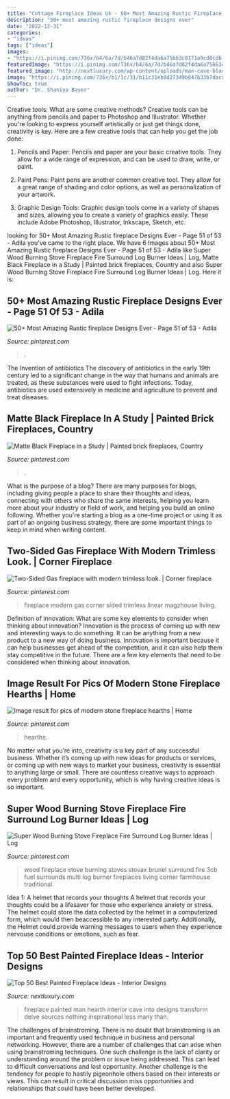 ```yaml
---
title: "Cottage Fireplace Ideas Uk - 50+ Most Amazing Rustic Fireplace Designs Ever"
description: "50+ most amazing rustic fireplace designs ever"
date: "2022-12-31"
categories:
- "ideas"
tags: ["ideas"]
images:
- "https://i.pinimg.com/736x/b4/6a/7d/b46a7d82f4da6a75663c8171a9cd8cdb.jpg"
featuredImage: "https://i.pinimg.com/736x/b4/6a/7d/b46a7d82f4da6a75663c8171a9cd8cdb.jpg"
featured_image: "http://nextluxury.com/wp-content/uploads/man-cave-black-painted-fireplace-design.jpg"
image: "https://i.pinimg.com/736x/b1/1c/31/b11c31eb0d27349b047b33b7dacd249a.jpg"
ShowToc: true
author: "Dr. Shaniya Bayer"
---
```



Creative tools: What are some creative methods?
Creative tools can be anything from pencils and paper to Photoshop and Illustrator. Whether you're looking to express yourself artistically or just get things done, creativity is key. Here are a few creative tools that can help you get the job done:
1. Pencils and Paper: Pencils and paper are your basic creative tools. They allow for a wide range of expression, and can be used to draw, write, or paint.

2. Paint Pens: Paint pens are another common creative tool. They allow for a great range of shading and color options, as well as personalization of your artwork.

3. Graphic Design Tools: Graphic design tools come in a variety of shapes and sizes, allowing you to create a variety of graphics easily. These include Adobe Photoshop, Illustrator, Inkscape, Sketch, etc.

	

		
looking for 50+ Most Amazing Rustic fireplace Designs Ever - Page 51 of 53 - Adila you've came to the right place. We have 6 Images about 50+ Most Amazing Rustic fireplace Designs Ever - Page 51 of 53 - Adila like Super Wood Burning Stove Fireplace Fire Surround Log Burner Ideas | Log, Matte Black Fireplace in a Study | Painted brick fireplaces, Country and also Super Wood Burning Stove Fireplace Fire Surround Log Burner Ideas | Log. Here it is:
		
    
## 50+ Most Amazing Rustic Fireplace Designs Ever - Page 51 Of 53 - Adila

<img loading=lazy src="https://i.pinimg.com/736x/8c/43/07/8c4307e7e0c0a4ac7a14e2e6e0d1fecd.jpg" onerror="this.onerror=null;this.src='https://tse3.mm.bing.net/th?id=OIP.JGSSlP0l_BEMAvAQAzKitgHaJ4&amp;pid=15.1';" alt="50+ Most Amazing Rustic fireplace Designs Ever - Page 51 of 53 - Adila">

_Source: pinterest.com_

>. 

	

The Invention of antibiotics
The discovery of antibiotics in the early 19th century led to a significant change in the way that humans and animals are treated, as these substances were used to fight infections. Today, antibiotics are used extensively in medicine and agriculture to prevent and treat diseases.

    
## Matte Black Fireplace In A Study | Painted Brick Fireplaces, Country

<img loading=lazy src="https://i.pinimg.com/736x/b1/1c/31/b11c31eb0d27349b047b33b7dacd249a.jpg" onerror="this.onerror=null;this.src='https://tse2.mm.bing.net/th?id=OIP.bgOMPTlN4hVVmih18j6sCwHaLH&amp;pid=15.1';" alt="Matte Black Fireplace in a Study | Painted brick fireplaces, Country">

_Source: pinterest.com_

>. 

	

What is the purpose of a blog?
There are many purposes for blogs, including giving people a place to share their thoughts and ideas, connecting with others who share the same interests, helping you learn more about your industry or field of work, and helping you build an online following. Whether you're starting a blog as a one-time project or using it as part of an ongoing business strategy, there are some important things to keep in mind when writing content.

    
## Two-Sided Gas Fireplace With Modern Trimless Look. | Corner Fireplace

<img loading=lazy src="https://i.pinimg.com/736x/b4/6a/7d/b46a7d82f4da6a75663c8171a9cd8cdb.jpg" onerror="this.onerror=null;this.src='https://tse3.mm.bing.net/th?id=OIP.eWzm42WZiyOBuf3xqtPCUAHaJ3&amp;pid=15.1';" alt="Two-Sided Gas fireplace with modern trimless look. | Corner fireplace">

_Source: pinterest.com_

>fireplace modern gas corner sided trimless linear magzhouse living. 

	

Definition of innovation: What are some key elements to consider when thinking about innovation?
Innovation is the process of coming up with new and interesting ways to do something. It can be anything from a new product to a new way of doing business. Innovation is important because it can help businesses get ahead of the competition, and it can also help them stay competitive in the future.
There are a few key elements that need to be considered when thinking about innovation.

    
## Image Result For Pics Of Modern Stone Fireplace Hearths | Home

<img loading=lazy src="https://i.pinimg.com/736x/7a/05/62/7a056291cdd44955ec3fdfa85af935cf.jpg" onerror="this.onerror=null;this.src='https://tse2.mm.bing.net/th?id=OIP.12Q1KD4KOQm1l2Aaihx6zgHaLH&amp;pid=15.1';" alt="Image result for pics of modern stone fireplace hearths | Home">

_Source: pinterest.com_

>hearths. 

	

No matter what you’re into, creativity is a key part of any successful business. Whether it’s coming up with new ideas for products or services, or coming up with new ways to market your business, creativity is essential to anything large or small. There are countless creative ways to approach every problem and every opportunity, which is why having creative ideas is so important.

    
## Super Wood Burning Stove Fireplace Fire Surround Log Burner Ideas | Log

<img loading=lazy src="https://i.pinimg.com/736x/77/88/b3/7788b37f60c667ab2a5f801d0dda00ac.jpg" onerror="this.onerror=null;this.src='https://tse2.mm.bing.net/th?id=OIP.THqP25K2VaTdD08hhiQUHwAAAA&amp;pid=15.1';" alt="Super Wood Burning Stove Fireplace Fire Surround Log Burner Ideas | Log">

_Source: pinterest.com_

>wood fireplace stove burning stoves stovax brunel surround fire 3cb fuel surrounds multi log burner fireplaces living corner farmhouse traditional. 

	

Idea 1: A helmet that records your thoughts
A helmet that records your thoughts could be a lifesaver for those who experience anxiety or stress. The helmet could store the data collected by the helmet in a computerized form, which would then beaccessible to any interested party. Additionally, the Helmet could provide warning messages to users when they experience nervouse conditions or emotions, such as fear.

    
## Top 50 Best Painted Fireplace Ideas - Interior Designs

<img loading=lazy src="http://nextluxury.com/wp-content/uploads/man-cave-black-painted-fireplace-design.jpg" onerror="this.onerror=null;this.src='https://tse2.mm.bing.net/th?id=OIP.x1tkn2PWqzKb00WuU9rIDgAAAA&amp;pid=15.1';" alt="Top 50 Best Painted Fireplace Ideas - Interior Designs">

_Source: nextluxury.com_

>fireplace painted man hearth interior cave into designs transform delve sources nothing inspirational less many than. 

	

The challenges of brainstroming.
There is no doubt that brainstroming is an important and frequently used technique in business and personal networking. However, there are a number of challenges that can arise when using brainstroming techniques. One such challenge is the lack of clarity or understanding around the problem or issue being addressed. This can lead to difficult conversations and lost opportunity. Another challenge is the tendency for people to hastily pigeonhole others based on their interests or views. This can result in critical discussion miss opportunities and relationships that could have been better developed.

